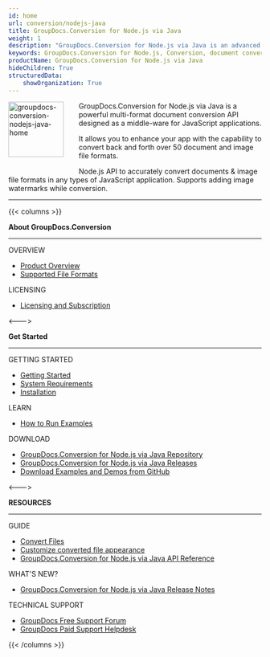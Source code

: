 ```yaml
---
id: home
url: conversion/nodejs-java
title: GroupDocs.Conversion for Node.js via Java
weight: 1
description: "GroupDocs.Conversion for Node.js via Java is an advanced document conversion API developed to convert files of different formats from within JavaScript applications."
keywords: GroupDocs.Conversion for Node.js, Conversion, document conversion, convert files, Node.js
productName: GroupDocs.Conversion for Node.js via Java
hideChildren: True
structuredData:
    showOrganization: True
---
```

<img src="/conversion/nodejs-java/images/home.png" alt="groupdocs-conversion-nodejs-java-home" align="left" style="width:110px; margin: 0 30px 30px 0"/>

GroupDocs.Conversion for Node.js via Java is a powerful multi-format document conversion API designed as a middle-ware for JavaScript applications.  

It allows you to enhance your app with the capability to convert back and forth over 50 document and image file formats.  

Node.js API to accurately convert documents & image file formats in any types of JavaScript application. Supports adding image watermarks while conversion.

------
{{< columns >}}
<p><b>About GroupDocs.Conversion</b></p>
<hr><p>OVERVIEW</p></hr>
<ul>
	<li><a href='{{< ref "product-overview" >}}'>Product Overview</a></li>
	<li><a href='{{< ref "conversion/nodejs-java/getting-started/supported-document-formats.md" >}}'>Supported File Formats</a></li>
</ul>
<p>LICENSING</p>
<ul>
	<li><a href='{{< ref "conversion/nodejs-java/getting-started/licensing-and-subscription.md" >}}'>Licensing and Subscription</a></li>
</ul>
<--->
<p><b>Get Started</b></p>
<hr><p>GETTING STARTED</p></hr>
<ul>
	<li><a href='{{< ref "conversion/nodejs-java/getting-started" >}}'>Getting Started</a></li>
	<li><a href='{{< ref "conversion/nodejs-java/getting-started/system-requirements.md" >}}'>System Requirements</a></li>
	<li><a href='{{< ref "conversion/nodejs-java/getting-started/installation.md" >}}'>Installation</a></li>
</ul>
<p>LEARN</p>
<ul>
	<li><a href='{{< ref "conversion/nodejs-java/getting-started/how-to-run.md" >}}'>How to Run Examples</a></li>
</ul>
<p>DOWNLOAD</p>
<ul>
	<li><a href="https://releases.groupdocs.com/java/repo/com/groupdocs/groupdocs-conversion-nodejs/">GroupDocs.Conversion for Node.js via Java Repository</a></li>
	</li><li><a href="https://releases.groupdocs.com/conversion/nodejs-java/">GroupDocs.Conversion for Node.js via Java Releases</a></li>
	<li><a href="https://github.com/groupdocs-conversion/GroupDocs.Conversion-for-Node.js-via-Java">Download Examples and Demos from GitHub</a></li>
</ul>
<--->
<p><b>RESOURCES</b></p>
<hr><p>GUIDE</p></hr>
<ul>
	<li><a href='{{< ref "conversion/nodejs-java/developer-guide/basic-usage/convert" >}}'>Convert Files</a></li>
	<li><a href='{{< ref "conversion/nodejs-java/developer-guide/advanced-usage/converting/conversion-options-by-document-family" >}}'>Customize converted file appearance</a></li>
	<li><a href="https://reference.groupdocs.com/conversion/java">GroupDocs.Conversion for Node.js via Java API Reference</a></li>
</ul>
<p>WHAT'S NEW?</p>
<ul>
	<li><a href="https://releases.groupdocs.com/conversion/nodejs-java/release-notes/">GroupDocs.Conversion for Node.js via Java Release Notes</a></li>
</ul>
<p>TECHNICAL SUPPORT</p>
<ul>
	<li><a href="https://forum.groupdocs.com/">GroupDocs Free Support Forum</a></li>
	<li><a href="https://helpdesk.groupdocs.com/">GroupDocs Paid Support Helpdesk</a></li>
</ul>
{{< /columns >}}
